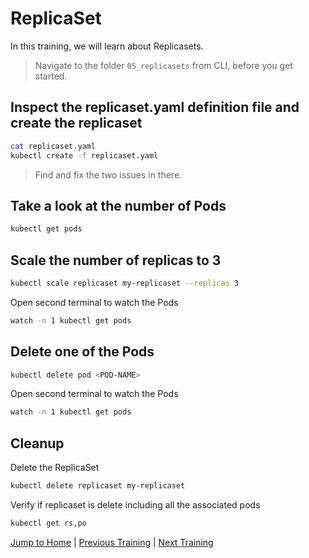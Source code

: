 # ReplicaSet

In this training, we will learn about Replicasets.

>Navigate to the folder `05_replicasets` from CLI, before you get started. 

## Inspect the replicaset.yaml definition file and create the replicaset

```bash
cat replicaset.yaml
kubectl create -f replicaset.yaml
```
>Find and fix the two issues in there.

## Take a look at the number of Pods

```bash
kubectl get pods
```

## Scale the number of replicas to 3

```bash
kubectl scale replicaset my-replicaset --replicas 3
```

Open second terminal to watch the Pods
```bash
watch -n 1 kubectl get pods
```

## Delete one of the Pods

```bash
kubectl delete pod <POD-NAME>
```

Open second terminal to watch the Pods
```bash
watch -n 1 kubectl get pods
```

## Cleanup
Delete the ReplicaSet
```bash
kubectl delete replicaset my-replicaset
```
Verify if replicaset is delete including all the associated pods 
```bash
kubectl get rs,po
```

[Jump to Home](../README.md) | [Previous Training](../04_multi-container-pods/README.md) | [Next Training](../06_deployment/README.md)
